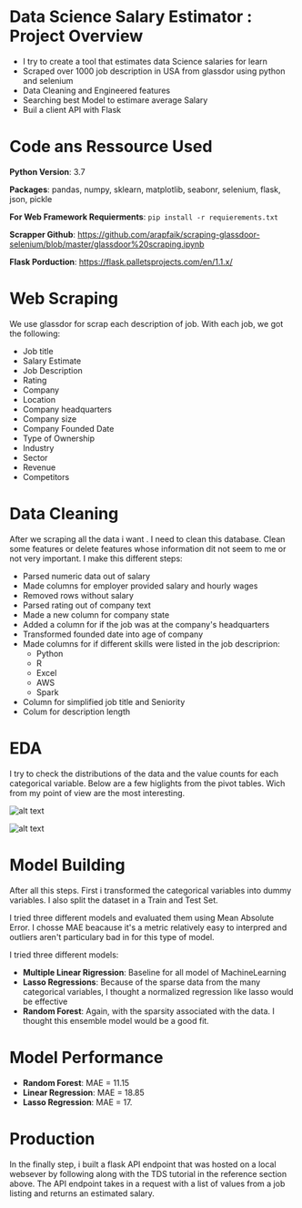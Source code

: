 # Data Science Salary Estimator : Project Overview
* I try to create a tool that estimates data Science salaries for learn
* Scraped over 1000 job description in USA from glassdor using python and selenium
* Data Cleaning and Engineered features
* Searching best Model to estimare average Salary
* Buil a client API with Flask


# Code ans Ressource Used
**Python Version**: 3.7

**Packages**: pandas, numpy, sklearn, matplotlib, seabonr, selenium, flask, json, pickle

**For Web Framework Requierments**: `pip install -r requierements.txt`

**Scrapper Github**: https://github.com/arapfaik/scraping-glassdoor-selenium/blob/master/glassdoor%20scraping.ipynb

**Flask Porduction**: https://flask.palletsprojects.com/en/1.1.x/



# Web Scraping

We use glassdor for scrap each description of job. With each job, we got the following:
* Job title
* Salary Estimate
* Job Description
* Rating
* Company
* Location
* Company headquarters
* Company size
* Company Founded Date
* Type of Ownership
* Industry 
* Sector
* Revenue
* Competitors


# Data Cleaning

After we scraping all the data i want . I need to clean this database.  Clean some features or delete features whose information dit not seem to me or not very important. I make this different steps:
 * Parsed numeric data out of salary
 * Made columns for employer provided salary and hourly wages
 * Removed rows without salary
 * Parsed rating out of company text
 * Made a new column for company state
 * Added a column for if the job was at the company's headquarters
 * Transformed founded date into age of company
 * Made columns for if different skills were listed in the job descriprion:
      * Python
      * R
      * Excel
      * AWS
      * Spark
 * Column for simplified job title and Seniority
 * Colum for description length
 
 
 # EDA
 
 I try to check the distributions of the data and the value counts for each categorical variable. Below are a few higlights from the pivot tables. Wich from my point of view are the most interesting.
 
 ![alt text](https://github.com/RomainLeclair/ds_salary_project/blob/master/heatmap.png)

 ![alt text](https://github.com/RomainLeclair/ds_salary_project/blob/master/text.png)
 
 
 # Model Building
 
 After all this steps. First i transformed the categorical variables into dummy variables. I also split the dataset in a Train and Test Set.
 
 I tried three different models and evaluated them using Mean Absolute Error. I chosse MAE beacause it's a metric relatively easy to interpred and outliers aren't particulary bad in for this type of model.
 
 I tried three different models:
  * **Multiple Linear Rigression**: Baseline for all model of MachineLearning
  * **Lasso Regressions**: Because of the sparse data from the many categorical variables, I thought a normalized regression like lasso would be effective
  * **Random Forest**: Again, with the sparsity associated with the data. I thought this ensemble model would be a good fit.


# Model Performance

 * **Random Forest**: MAE = 11.15
 * **Linear Regression**: MAE = 18.85
 * **Lasso Regression**: MAE = 17.
 
 # Production
 
 In the finally step, i built a flask API endpoint that was hosted on a local websever by following along with the TDS tutorial in the reference section above.
 The API endpoint takes in a request with a list of values from a job listing and returns an estimated salary.
